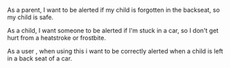 As a parent, I want to be alerted if my child is forgotten in the backseat, so my child is safe.

As a child, I want someone to be alerted if I'm stuck in a car, so I don't get hurt from a heatstroke or frostbite.

As a user , when using this i want to be correctly alerted when a child is left in a back seat of a car.
